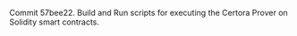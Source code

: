 Commit 57bee22.                    Build and Run scripts for executing the Certora Prover on Solidity smart contracts.